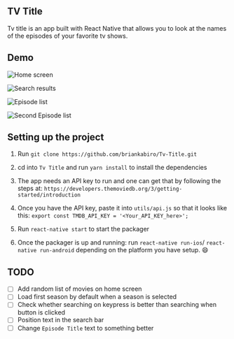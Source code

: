 ## TV Title

Tv title is an app built with React Native that allows you to look at the names of the episodes of your favorite tv shows. 

## Demo
![Home screen](assets/screenshots/home_screen.png?raw=true "Home Screen")

![Search results](assets/screenshots/results.png?raw=true "Search results")

![Episode list](assets/screenshots/episode_list_1.png?raw=true "Episode list")

![Second Episode list](assets/screenshots/episode_list_2.png?raw=true "Second Episode list")



## Setting up the project

1. Run `git clone https://github.com/briankabiro/Tv-Title.git`

2. cd into `Tv Title` and run `yarn install` to install the dependencies

3. The app needs an API key to run and one can get that by following the steps at:  `https://developers.themoviedb.org/3/getting-started/introduction`

4. Once you have the API key, paste it into `utils/api.js` so that it looks like this:
`export const TMDB_API_KEY = '<Your_API_KEY_here>';`

5. Run `react-native start` to start the packager

6. Once the packager is up and running: run `react-native run-ios`/ `react-native run-android` depending on the platform you have setup. :smile:


## TODO
- [ ] Add random list of movies on home screen
- [ ] Load first season by default when a season is selected
- [ ] Check whether searching on keypress is better than searching when button is clicked
- [ ] Position text in the search bar
- [ ] Change `Episode Title` text to something better
